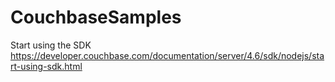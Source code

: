 # CouchbaseSamples

Start using the SDK
https://developer.couchbase.com/documentation/server/4.6/sdk/nodejs/start-using-sdk.html